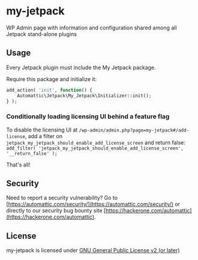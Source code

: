 # my-jetpack

WP Admin page with information and configuration shared among all Jetpack stand-alone plugins

## Usage

Every Jetpack plugin must include the My Jetpack package.

Require this package and initialize it:

```PHP
add_action( 'init', function() {
	Automattic\Jetpack\My_Jetpack\Initializer::init();
} );
```

### Conditionally loading licensing UI behind a feature flag

To disable the licensing UI at `/wp-admin/admin.php?page=my-jetpack#/add-license`, add a filter on `jetpack_my_jetpack_should_enable_add_license_screen` and return false: `add_filter( 'jetpack_my_jetpack_should_enable_add_license_screen', '__return_false' );`

That's all!

## Security

Need to report a security vulnerability? Go to [https://automattic.com/security/](https://automattic.com/security/) or directly to our security bug bounty site [https://hackerone.com/automattic](https://hackerone.com/automattic).

## License

my-jetpack is licensed under [GNU General Public License v2 (or later)](./LICENSE.txt)


